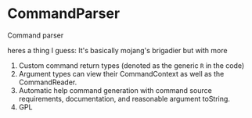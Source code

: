 # CommandParser
Command parser

heres a thing I guess: It's basically mojang's brigadier but with more

1) Custom command return types (denoted as the generic `R` in the code)
2) Argument types can view their CommandContext as well as the CommandReader.
3) Automatic help command generation with command source requirements, documentation, and reasonable argument toString.
4) GPL
